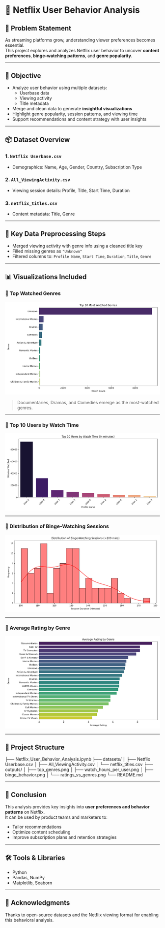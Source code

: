 # 🍿 Netflix User Behavior Analysis

## 📌 Problem Statement

As streaming platforms grow, understanding viewer preferences becomes essential.  
This project explores and analyzes Netflix user behavior to uncover **content preferences**, **binge-watching patterns**, and **genre popularity**.

---

## 🎯 Objective

- Analyze user behavior using multiple datasets:
  - Userbase data
  - Viewing activity
  - Title metadata
- Merge and clean data to generate **insightful visualizations**
- Highlight genre popularity, session patterns, and viewing time
- Support recommendations and content strategy with user insights

---

## 📦 Dataset Overview

### 1. `Netflix Userbase.csv`
- Demographics: Name, Age, Gender, Country, Subscription Type

### 2. `All_ViewingActivity.csv`
- Viewing session details: Profile, Title, Start Time, Duration

### 3. `netflix_titles.csv`
- Content metadata: Title, Genre

---

## 🔧 Key Data Preprocessing Steps

- Merged viewing activity with genre info using a cleaned title key
- Filled missing genres as `"Unknown"`
- Filtered columns to: `Profile Name`, `Start Time`, `Duration`, `Title`, `Genre`

---

## 📊 Visualizations Included

### 🔹 Top Watched Genres
![Top Genres](https://github.com/LAXMAN7795/Netflix-User-Behavior-Analysis/blob/6279baaa14f62d2e7e14df7eae68bf76b29bbab9/output/top_genres.png)

> Documentaries, Dramas, and Comedies emerge as the most-watched genres.

---

### 🔹 Top 10 Users by Watch Time
![Binge Sessions](https://github.com/LAXMAN7795/Netflix-User-Behavior-Analysis/blob/6ef9ea166ec23ee25c35cd729a1d1756ee610d0f/output/watch_hours_per_user.png)

---

### 🔹 Distribution of Binge-Watching Sessions
![Viewing Times](https://github.com/LAXMAN7795/Netflix-User-Behavior-Analysis/blob/188dcd6f3691f238a4f0746b1abf4eea8b15970b/output/binge_behavior.png)

---

### 🔹 Average Rating by Genre
![Engagement by Plan](https://github.com/LAXMAN7795/Netflix-User-Behavior-Analysis/blob/75f65023b1256800a2fefdcca08f917ac27ab0c8/output/ratings_vs_genres.png)

---

## 📁 Project Structure

├── Netflix_User_Behavior_Analysis.ipynb
├── datasets/
│ ├── Netflix Userbase.csv
│ ├── All_ViewingActivity.csv
│ └── netflix_titles.csv
├── outputs/
│ ├── top_genres.png
│ ├── watch_hours_per_user.png
│ ├── binge_behavior.png
│ └── ratings_vs_genres.png
└── README.md

---
## 🧠 Conclusion

This analysis provides key insights into **user preferences and behavior patterns** on Netflix.  
It can be used by product teams and marketers to:
- Tailor recommendations
- Optimize content scheduling
- Improve subscription plans and retention strategies

---

## 🛠️ Tools & Libraries

- Python
- Pandas, NumPy
- Matplotlib, Seaborn

---
## 🙌 Acknowledgments

Thanks to open-source datasets and the Netflix viewing format for enabling this behavioral analysis.
